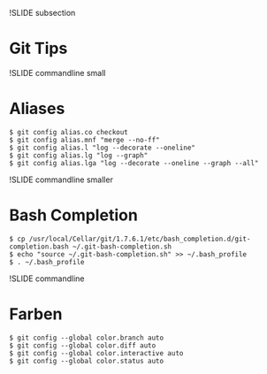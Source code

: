 !SLIDE subsection
# Git Tips #

!SLIDE commandline small
# Aliases #

    $ git config alias.co checkout
    $ git config alias.mnf "merge --no-ff"
    $ git config alias.l "log --decorate --oneline"
    $ git config alias.lg "log --graph"
    $ git config alias.lga "log --decorate --oneline --graph --all"

!SLIDE commandline smaller
# Bash Completion #

    $ cp /usr/local/Cellar/git/1.7.6.1/etc/bash_completion.d/git-completion.bash ~/.git-bash-completion.sh
    $ echo "source ~/.git-bash-completion.sh" >> ~/.bash_profile
    $ . ~/.bash_profile

!SLIDE commandline
# Farben #

    $ git config --global color.branch auto
    $ git config --global color.diff auto
    $ git config --global color.interactive auto
    $ git config --global color.status auto
